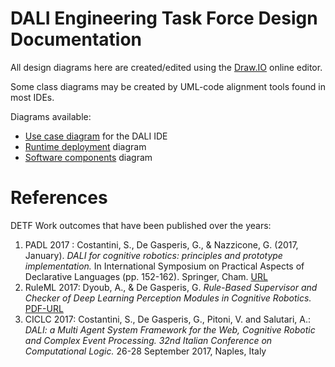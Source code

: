 # DALI Engineering Task Force Design Documentation

All design diagrams here are created/edited using the [Draw.IO](http://draw.io) online editor.

Some class diagrams may be created by UML-code alignment tools found in most IDEs.

Diagrams available:

* [Use case diagram](design/svg/WebDALI_UseCase.svg) for the DALI IDE
* [Runtime deployment](design/svg/WebDALI_RunTime.svg) diagram
* [Software components](design/svg/WebDALI_SoftwareComponents.svg) diagram

# References

DETF Work outcomes that have been published over the years:

1. PADL 2017 : Costantini, S., De Gasperis, G., & Nazzicone, G. (2017, January). _DALI for cognitive robotics: principles and prototype implementation._ In International Symposium on Practical Aspects of Declarative Languages (pp. 152-162). Springer, Cham. [URL](http://link.springer.com/chapter/10.1007/978-3-319-51676-9_10)
2. RuleML 2017: Dyoub, A., & De Gasperis, G. _Rule-Based Supervisor and Checker of Deep Learning Perception Modules in Cognitive Robotics._ [PDF-URL](http://ceur-ws.org/Vol-1875/paper23.pdf)
3. CICLC 2017: Costantini, S., De Gasperis, G., Pitoni, V. and Salutari, A.: _DALI: a Multi Agent System Framework for the Web, Cognitive Robotic and Complex Event Processing. 32nd Italian Conference on Computational Logic._ 26-28 September 2017, Naples, Italy
